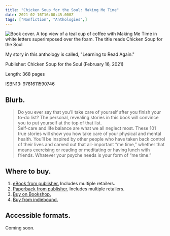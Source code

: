 ```yaml
---
title: "Chicken Soup for the Soul: Making Me Time"
date: 2021-02-16T16:00:45.000Z
tags: ["Nonfiction", "Anthologies",]
---
```


![Book cover. A top view of a teal cup of coffee with Making Me Time in white letters superimposed over the foam. The title reads Chicken Soup for the Soul](https://www.chickensoup.com/files/book_cover_art/cover_art_233395.jpg)

My story in this anthology is called, "Learning to Read Again."

Publisher: Chicken Soup for the Soul (February 16, 2021)

Length: 368 pages

ISBN13: 9781611590746

## Blurb.

> Do you ever say that you’ll take care of yourself after you finish your to-do list? The personal, revealing stories in this book will convince you to put yourself at the top of that list.  
> Self-care and life balance are what we all neglect most. These 101 true stories will show you how take care of your physical and mental health. You’ll be inspired by other people who have taken back control of their lives and carved out that all-important “me time,” whether that means exercising or reading or meditating or having lunch with friends. Whatever your psyche needs is your form of “me time.”

## Where to buy.

1.  [eBook from publisher.](https://www.simonandschuster.com/books/Chicken-Soup-for-the-Soul-Making-Me-Time/Amy-Newmark/9781611593143) Includes multiple retailers.
2.  [Paperback from publisher.](https://www.simonandschuster.com/books/Chicken-Soup-for-the-Soul-Making-Me-Time/Amy-Newmark/9781611590746) Includes multiple retailers.
3.  [Buy on Bookshop.](https://bookshop.org/a/77/9781611590746)
4.  [Buy from indiebound.](https://www.indiebound.org/book/9781611590746)

## Accessible formats.

Coming soon.
